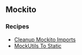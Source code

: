 ## Mockito
### Recipes
  * [Cleanup Mockito Imports](cleanupmockitoimports.md)
  * [MockUtils To Static](mockutilstostatic.md)
